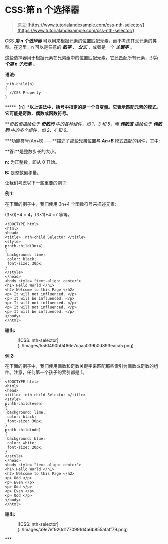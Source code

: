 # CSS:第 n 个选择器

> 原文:[https://www.tutorialandexample.com/css-nth-selector/](https://www.tutorialandexample.com/css-nth-selector/)

CSS ***第 n 个选择器*** 可以用来根据元素的位置匹配元素，而不考虑其父元素的类型。在这里，n 可以是任意的 ***数字*** 、 ***公式*** ，或者是一个 ***关键字*** 。

这些选择器用于根据元素在兄弟组中的位置匹配元素。它还匹配所有元素，即第 ***个第 n 子元素*** 。

**语法:**

```
:nth-child(n) 
{  
  //CSS Property  
}  
```

*****【n】***以上语法中，括号中指定的是一个自变量。它表示匹配元素的模式。它可能是奇数、偶数或函数符号。**

 ***奇数值描绘位于 ***奇数列*** 中的各种组件，如 1、3 和 5，而 ***偶数值*** 描绘位于 ***偶数列*** 中的多个组件，如 2、4 和 6。*

 ***功能符号(An+B)——**描述了那些兄弟位置与 ***An+B*** 模式匹配的组件，其中:

**答:**是整数步长的大小。

**n:** 为正整数，即从 0 开始。

**B:** 是整数偏移量。

让我们考虑以下一些重要的例子:

**例 1:**

在下面的例子中，我们使用 3n+4 个函数符号来描述元素:

(3×0)+4 = 4，(3×1)+4 =7 等等。

```
<!DOCTYPE html>
<html>
<head>
<title> :nth-child Selector </title>
<style>
p:nth-child(3n+4)
{
 background: lime;
 color: black;
 font-size: 30px;
}
</style>
</head>
<body style= "text-align: center">
<h1> Hello World </h1>
<h2> Welcome to this Page </h2>
<p> It will not influenced. </p>
<p> It will be influenced. </p>
<p> It will not influenced. </p>
<p> It will not influenced. </p>
<p> It will be influenced. </p>
</body>
</html>
```

**输出:**

<figure class="wp-block-image size-large">![CSS: nth-selector](../Images/556f490b0466e7daaa039b0d893eaca5.png)</figure>

**例 2:**

在下面的例子中，我们使用偶数和奇数关键字来匹配那些索引为偶数或奇数的组件。注意，任何第一个孩子的索引都是 1。

```
<!DOCTYPE html>
<html>
<head>
<title> :nth-child Selector </title>
<style>
p:nth-child(even)
{
 background: lime;
 color: black;
 font-size: 30px;
}
p:nth-child(odd)
{
 background: blue;
 color: white;
 font-size: 20px;
}
</style>
</head>
<body style= "text-align: center">
<h1> Hello World </h1>
<h2> Welcome to this Page </h2>
<p> Odd </p>
<p> Even </p>
<p> Odd </p>
<p> Even </p>
<p> Odd </p>
</body>
</html>
```

**输出:**

<figure class="wp-block-image size-large">![CSS: nth-selector](../Images/a9e7ef920d177099fd4a6b855afaff79.png)</figure>***